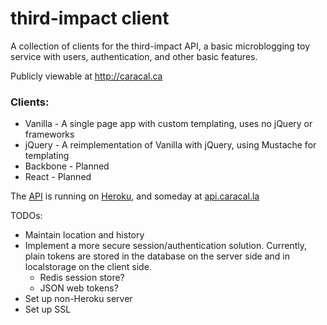 # third-impact client

A collection of clients for the third-impact API, a basic microblogging toy service with users, authentication, and other basic features.

Publicly viewable at http://caracal.ca

### Clients:

* Vanilla - A single page app with custom templating, uses no jQuery or frameworks
* jQuery - A reimplementation of Vanilla with jQuery, using Mustache for templating
* Backbone - Planned
* React - Planned

The [API][api-repo] is running on [Heroku][heroku-api], and someday at [api.caracal.la][final-api]

TODOs:
* Maintain location and history
* Implement a more secure session/authentication solution.  Currently, plain tokens are stored in the database on the server side and in localstorage on the client side.
  * Redis session store?
  * JSON web tokens?
* Set up non-Heroku server
* Set up SSL

[api-repo]: https://github.com/caracalla/third-impact-api
[heroku-api]: https://infinite-mesa-56815.herokuapp.com/
[final-api]: https://api.caracal.la/

